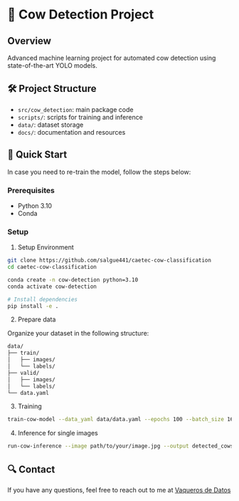 # 🐄 Cow Detection Project

## Overview

Advanced machine learning project for automated cow detection using state-of-the-art YOLO models.

## 🛠 Project Structure

- `src/cow_detection`: main package code
- `scripts/`: scripts for training and inference
- `data/`: dataset storage
- `docs/`: documentation and resources

## 🚀 Quick Start

In case you need to re-train the model, follow the steps below:

### Prerequisites

- Python 3.10
- Conda

### Setup

1. Setup Environment

```bash
git clone https://github.com/salgue441/caetec-cow-classification
cd caetec-cow-classification

conda create -n cow-detection python=3.10
conda activate cow-detection

# Install dependencies
pip install -e .
```

2. Prepare data

Organize your dataset in the following structure:

```bash
data/
├── train/
│   ├── images/
│   └── labels/
├── valid/
│   ├── images/
│   └── labels/
└── data.yaml
```

3. Training

```bash
train-cow-model --data_yaml data/data.yaml --epochs 100 --batch_size 16
```

4. Inference for single images

```bash
run-cow-inference --image path/to/your/image.jpg --output detected_cows.jpg
```

## 🔍 Contact

If you have any questions, feel free to reach out to me at [Vaqueros de Datos](mailto:vaquerosdedatos@gamil.com)
